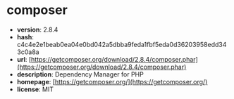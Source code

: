 # composer

- **version**: 2.8.4
- **hash**: c4c4e2e1beab0ea04e0bd042a5dbba9feda1fbf5eda0d36203958edd343c0a8a
- **url**: [https://getcomposer.org/download/2.8.4/composer.phar](https://getcomposer.org/download/2.8.4/composer.phar)
- **description**: Dependency Manager for PHP
- **homepage**: [https://getcomposer.org/](https://getcomposer.org/)
- **license**: MIT

